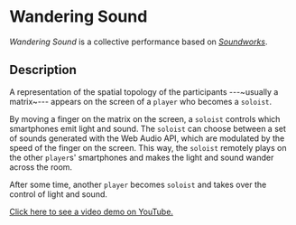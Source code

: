 # Wandering Sound

*Wandering Sound* is a collective performance based on [*Soundworks*](https://github.com/collective-soundworks/soundworks).

## Description

A representation of the spatial topology of the participants ---~usually a matrix~--- appears on the screen of a `player` who becomes a `soloist`. 

By moving a finger on the matrix on the screen, a `soloist` controls which smartphones emit light and sound. The `soloist` can choose between a set of sounds generated with the Web Audio API, which are modulated by the speed of the finger on the screen. This way, the `soloist` remotely plays on the other `player`s' smartphones and makes the light and sound wander across the room.

After some time, another `player` becomes `soloist` and takes over the control of light and sound.

[Click here to see a video demo on YouTube.](http://.youtu.be/9Yk4bYtaOqo)
